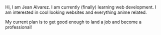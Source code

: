 Hi, I am Jean Alvarez. I am currently (finally) learning web development. I am interested in cool looking websites and everything anime related.

My current plan is to get good enough to land a job and become a professional! 

<!--START_SECTION:waka-->
<!--END_SECTION:waka-->